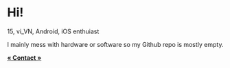 # Hi!

15, vi_VN, Android, iOS enthuiast

I mainly mess with hardware or software so my Github repo is mostly empty.

[**« Contact »**](https://netzty.github.io)

